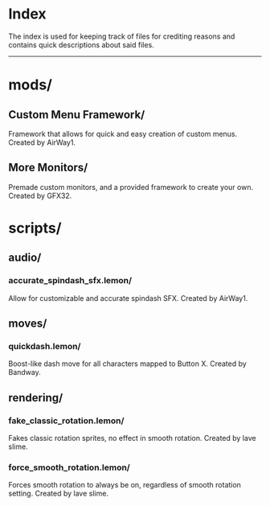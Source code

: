 # Index
The index is used for keeping track of files for crediting reasons and contains quick descriptions about said files.
____
# mods/
## Custom Menu Framework/
Framework that allows for quick and easy creation of custom menus. Created by AirWay1.
## More Monitors/
Premade custom monitors, and a provided framework to create your own. Created by GFX32.
# scripts/
## audio/
### accurate_spindash_sfx.lemon/
Allow for customizable and accurate spindash SFX. Created by AirWay1.
## moves/
### quickdash.lemon/
Boost-like dash move for all characters mapped to Button X. Created by Bandway.
## rendering/
### fake_classic_rotation.lemon/
Fakes classic rotation sprites, no effect in smooth rotation. Created by lave slime.
### force_smooth_rotation.lemon/
Forces smooth rotation to always be on, regardless of smooth rotation setting. Created by lave slime.
